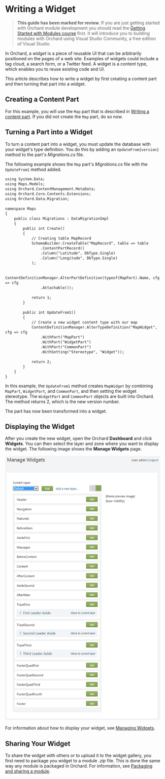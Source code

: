 Writing a Widget
================
> **This guide has been marked for review.** If you are just getting started with Orchard module development you should read the [Getting Started with Modules course](Getting-Started-with-Modules) first. It will introduce you to building modules with Orchard using Visual Studio Community, a free edition of Visual Studio. 

In Orchard, a _widget_ is a piece of reusable UI that can be arbitrarily positioned on the pages of a web site. Examples of widgets could include a tag cloud, a search form, or a Twitter feed. A widget is a content type, which enables you to reuse existing code and UI.

This article describes how to write a widget by first creating a content part and then turning that part into a widget.

Creating a Content Part
-----------------------

For this example, you will use the `Map` part that is described in [Writing a content part](Writing-a-content-part). If you did not create the `Map` part, do so now. 

Turning a Part into a Widget
----------------------------

To turn a content part into a widget, you must update the database with your widget's type definition. You do this by adding an `UpdateFrom{version}` method to the part's _Migrations.cs_ file.

The following example shows the `Map` part's _Migrations.cs_ file with the `UpdateFrom1` method added.

    
    using System.Data;
    using Maps.Models;
    using Orchard.ContentManagement.MetaData;
    using Orchard.Core.Contents.Extensions;
    using Orchard.Data.Migration;
    
    namespace Maps
    {
        public class Migrations : DataMigrationImpl
        {
            public int Create()
            {
                // Creating table MapRecord
                SchemaBuilder.CreateTable("MapRecord", table => table
                    .ContentPartRecord()
                    .Column("Latitude", DbType.Single)
                    .Column("Longitude", DbType.Single)
                );
    
                ContentDefinitionManager.AlterPartDefinition(typeof(MapPart).Name, cfg => cfg
                    .Attachable());
    
                return 1;
            }
    
            public int UpdateFrom1()
            {
                // Create a new widget content type with our map
                ContentDefinitionManager.AlterTypeDefinition("MapWidget", cfg => cfg
                    .WithPart("MapPart")
                    .WithPart("WidgetPart")
                    .WithPart("CommonPart")
                    .WithSetting("Stereotype", "Widget"));
    
                return 2;
            }
        }
    }
 

In this example, the `UpdateFrom1` method creates `MapWidget` by combining `MapPart`, `WidgetPart`, and `CommonPart`, and then setting the widget stereotype. The `WidgetPart` and `CommonPart` objects are built into Orchard. The method returns 2, which is the new version number.

The part has now been transformed into a widget.

Displaying the Widget
---------------------


After you create the new widget, open the Orchard **Dashboard** and click **Widgets**. You can then select the layer and zone where you want to display the widget. The following image shows the **Manage Widgets** page.

![](../Upload/screenshots_675/manage_widgets_675.png)

For information about how to display your widget, see [Managing Widgets](Managing-widgets).

Sharing Your Widget
-------------------

To share the widget with others or to upload it to the widget gallery, you first need to package you widget to a module _.zip_ file. This is done the same way any module is packaged in Orchard. For information, see [Packaging and sharing a module](Packaging-and-sharing-a-module).
